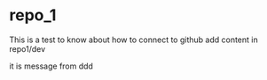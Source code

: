# repo_1
This is a test 
to know about how to connect to github
add content in repo1/dev

it is message from ddd
